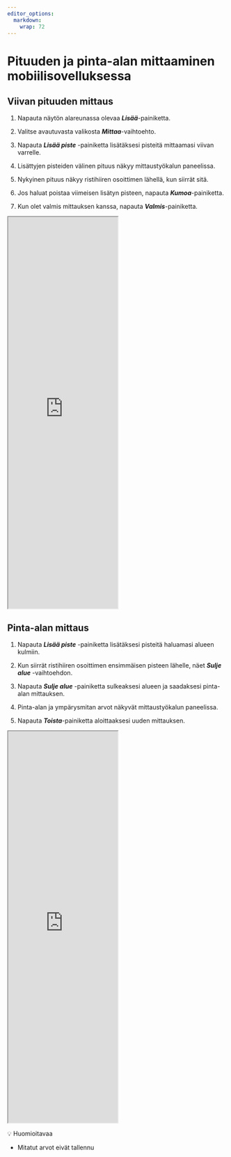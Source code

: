 ```yaml
---
editor_options: 
  markdown: 
    wrap: 72
---
```


# Pituuden ja pinta-alan mittaaminen mobiilisovelluksessa

## Viivan pituuden mittaus

1.  Napauta näytön alareunassa olevaa ***Lisää***-painiketta.

2.  Valitse avautuvasta valikosta ***Mittaa***-vaihtoehto.

3.  Napauta ***Lisää piste*** -painiketta lisätäksesi pisteitä
    mittaamasi viivan varrelle.

4.  Lisättyjen pisteiden välinen pituus näkyy mittaustyökalun
    paneelissa.

5.  Nykyinen pituus näkyy ristihiiren osoittimen lähellä, kun siirrät
    sitä.

6.  Jos haluat poistaa viimeisen lisätyn pisteen, napauta
    ***Kumoa***-painiketta.

7.  Kun olet valmis mittauksen kanssa, napauta ***Valmis***-painiketta.

<iframe src="https://drive.google.com/file/d/1_I1kABk25cw7wkmXJ3ydEjtYYLBrn9es/preview" width="50%" height="900" allowfullscreen="allowfullscreen">

</iframe>

## Pinta-alan mittaus

1.  Napauta ***Lisää piste*** -painiketta lisätäksesi pisteitä haluamasi
    alueen kulmiin.

2.  Kun siirrät ristihiiren osoittimen ensimmäisen pisteen lähelle, näet
    ***Sulje alue*** -vaihtoehdon.

3.  Napauta ***Sulje alue*** -painiketta sulkeaksesi alueen ja
    saadaksesi pinta-alan mittauksen.

4.  Pinta-alan ja ympärysmitan arvot näkyvät mittaustyökalun paneelissa.

5.  Napauta ***Toista***-painiketta aloittaaksesi uuden mittauksen.

<iframe src="https://drive.google.com/file/d/1qDeutE9MvH_qxlQbpHT-SsOn4Ma3vjit/preview" width="50%" height="900" allowfullscreen="allowfullscreen">

</iframe>

💡 Huomioitavaa

-   Mitatut arvot eivät tallennu
